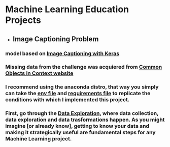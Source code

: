 # Machine Learning Education Projects

* ## Image Captioning Problem

### model based on [Image Captioning with Keras](https://towardsdatascience.com/image-captioning-with-keras-teaching-computers-to-describe-pictures-c88a46a311b8)
### Missing data from the challenge was acquiered from [Common Objects in Context website](https://cocodataset.org/#download)

### I recommend using the anaconda distro, that way you simply can take the [env file](env.yml) and [requirements file](requirements.txt) to replicate the conditions with which I implemented this project.

### First, go through the [Data Exploration](data_exploration.ipynb), where data collection, data exploration and data trasformations happen. As you might imagine [or already know], getting to know your data and making it strategically useful are fundamental steps for any Machine Learning project.